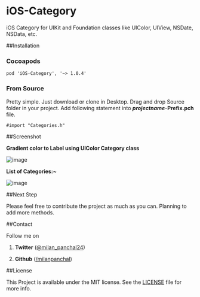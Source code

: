 iOS-Category
===

iOS Category for UIKit and Foundation classes like UIColor, UIView, NSDate, NSData, etc.


##Installation 

### Cocoapods

    pod 'iOS-Category', '~> 1.0.4'

### From Source

Pretty simple. Just download or clone in Desktop. Drag and drop Source folder in your project. Add following statement into ***projectname*-Prefix.pch** file.

	#import "Categories.h"


##Screenshot

**Gradient color to Label using UIColor Category class**

![image](https://raw.github.com/milanpanchal/iOS-Category/master/Screenshots/gredient_example.png)



**List of Categories:~**

![image](https://raw.github.com/milanpanchal/iOS-Category/master/Screenshots/combine_images.png)



##Next Step

Please feel free to contribute the project as much as you can. Planning to add more methods.


##Contact


Follow me on 

1. **Twitter** ([@milan_panchal24](https://twitter.com/milan_panchal24))

2. **Github** ([/milanpanchal](https://github.com/milanpanchal/))


##License

This Project is available under the MIT license. See the [LICENSE](https://github.com/milanpanchal/iOS-Category/blob/master/LICENSE) file for more info.



